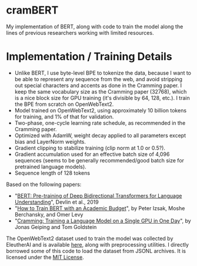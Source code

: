 # cramBERT
My implementation of BERT, along with code to train the model along the lines of previous researchers working with limited resources.

# Implementation / Training Details
* Unlike BERT, I use byte-level BPE to tokenize the data, because I want to be able to represent any sequence from the web, and avoid stripping out special characters and accents as done in the Cramming paper. I keep the same vocabulary size as the Cramming paper (32768), which is a nice block size for GPU training (it's divisible by 64, 128, etc.). I train the BPE from scratch on OpenWebText2.
* Model trained on OpenWebText2, using approximately 10 billion tokens for training, and 1% of that for validation.
* Two-phase, one-cycle learning rate schedule, as recommended in the Cramming paper.
* Optimized with AdamW, weight decay applied to all parameters except bias and LayerNorm weights.
* Gradient clipping to stabilize training (clip norm at 1.0 or 0.5?).
* Gradient accumulation used for an effective batch size of 4,096 sequences (seems to be generally recommended/good batch size for pretrained language models).
* Sequence length of 128 tokens

Based on the following papers:
* "[BERT: Pre-training of Deep Bidirectional Transformers for Language Understanding](https://arxiv.org/abs/1810.04805)", Devlin et al., 2019
* "[How to Train BERT with an Academic Budget](https://arxiv.org/abs/2104.07705)", by Peter Izsak, Moshe Berchansky, and Omer Levy
* "[Cramming: Training a Language Model on a Single GPU in One Day](https://arxiv.org/pdf/2212.14034.pdf)", by Jonas Geiping and Tom Goldstein

The OpenWebText2 dataset used to train the model was collected by EleutherAI and is available [here](https://github.com/EleutherAI/openwebtext2), along with preprocessing utilities. I directly borrowed some of this code to load the dataset from JSONL archives. It is licensed under the [MIT License](https://github.com/EleutherAI/openwebtext2/blob/master/LICENSE).